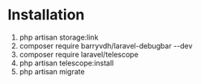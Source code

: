 # Installation
1. php artisan storage:link
2. composer require barryvdh/laravel-debugbar --dev
3. composer require laravel/telescope
4. php artisan telescope:install
5. php artisan migrate
